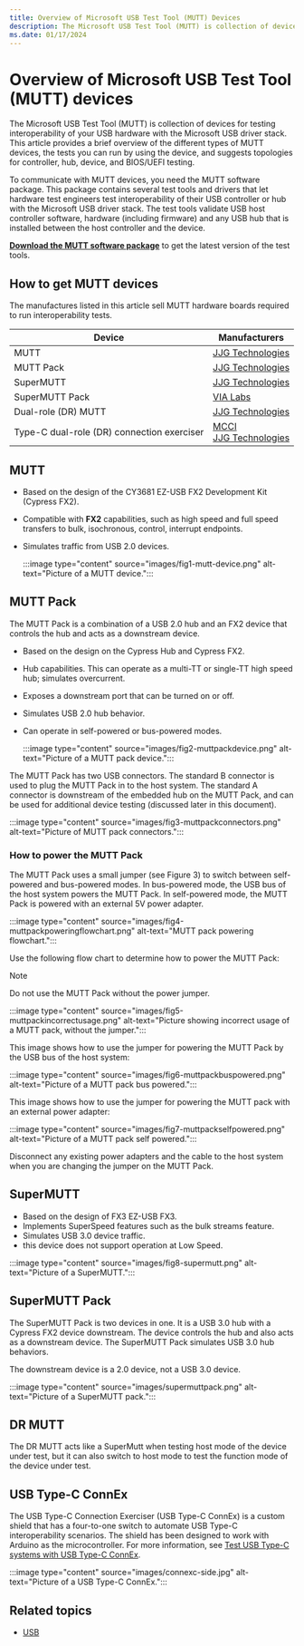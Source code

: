 ```yaml
---
title: Overview of Microsoft USB Test Tool (MUTT) Devices
description: The Microsoft USB Test Tool (MUTT) is collection of devices for testing interoperability of your USB hardware with the Microsoft USB driver stack.
ms.date: 01/17/2024
---
```


# Overview of Microsoft USB Test Tool (MUTT) devices

The Microsoft USB Test Tool (MUTT) is collection of devices for testing interoperability of your USB hardware with the Microsoft USB driver stack. This article provides a brief overview of the different types of MUTT devices, the tests you can run by using the device, and suggests topologies for controller, hub, device, and BIOS/UEFI testing.

To communicate with MUTT devices, you need the MUTT software package. This package contains several test tools and drivers that let hardware test engineers test interoperability of their USB controller or hub with the Microsoft USB driver stack. The test tools validate USB host controller software, hardware (including firmware) and any USB hub that is installed between the host controller and the device.

**[Download the MUTT software package](https://www.microsoft.com/download/details.aspx?id=51604)** to get the latest version of the test tools.

## How to get MUTT devices

The manufactures listed in this article sell MUTT hardware boards required to run interoperability tests.

| Device | Manufacturers |
|---|---|
| MUTT | [JJG Technologies](http://www.jjgtechnologies.com/Mutt20.htm) |
| MUTT Pack | [JJG Technologies](http://www.jjgtechnologies.com/MuttPack.htm) |
| SuperMUTT | [JJG Technologies](http://www.jjgtechnologies.com/supermutt.htm) |
| SuperMUTT Pack | [VIA Labs](https://www.via-labs.com/shop.php?id=2) |
| Dual-role (DR) MUTT | [JJG Technologies](http://www.jjgtechnologies.com/drmutt.htm) |
| Type-C dual-role (DR) connection exerciser | [MCCI](https://mcci.com/usb/dev-tools/3101-type-c-connection-exerciser/)<br>[JJG Technologies](http://www.jjgtechnologies.com/typecconne.htm) |

## MUTT

- Based on the design of the CY3681 EZ-USB FX2 Development Kit (Cypress FX2).
- Compatible with **FX2** capabilities, such as high speed and full speed transfers to bulk, isochronous, control, interrupt endpoints.
- Simulates traffic from USB 2.0 devices.

    :::image type="content" source="images/fig1-mutt-device.png" alt-text="Picture of a MUTT device.":::

## MUTT Pack

The MUTT Pack is a combination of a USB 2.0 hub and an FX2 device that controls the hub and acts as a downstream device.

- Based on the design on the Cypress Hub and Cypress FX2.
- Hub capabilities. This can operate as a multi-TT or single-TT high speed hub; simulates overcurrent.
- Exposes a downstream port that can be turned on or off.
- Simulates USB 2.0 hub behavior.
- Can operate in self-powered or bus-powered modes.

    :::image type="content" source="images/fig2-muttpackdevice.png" alt-text="Picture of a MUTT pack device.":::

The MUTT Pack has two USB connectors. The standard B connector is used to plug the MUTT Pack in to the host system. The standard A connector is downstream of the embedded hub on the MUTT Pack, and can be used for additional device testing (discussed later in this document).

:::image type="content" source="images/fig3-muttpackconnectors.png" alt-text="Picture of MUTT pack connectors.":::

### How to power the MUTT Pack

The MUTT Pack uses a small jumper (see Figure 3) to switch between self-powered and bus-powered modes. In bus-powered mode, the USB bus of the host system powers the MUTT Pack. In self-powered mode, the MUTT Pack is powered with an external 5V power adapter.

:::image type="content" source="images/fig4-muttpackpoweringflowchart.png" alt-text="MUTT pack powering flowchart.":::

Use the following flow chart to determine how to power the MUTT Pack:

> [!NOTE]
> Do not use the MUTT Pack without the power jumper.

:::image type="content" source="images/fig5-muttpackincorrectusage.png" alt-text="Picture showing incorrect usage of a MUTT pack, without the jumper.":::

This image shows how to use the jumper for powering the MUTT Pack by the USB bus of the host system:

:::image type="content" source="images/fig6-muttpackbuspowered.png" alt-text="Picture of a MUTT pack bus powered.":::

This image shows how to use the jumper for powering the MUTT pack with an external power adapter:

:::image type="content" source="images/fig7-muttpackselfpowered.png" alt-text="Picture of a MUTT pack self powered.":::

Disconnect any existing power adapters and the cable to the host system when you are changing the jumper on the MUTT Pack.

## SuperMUTT

- Based on the design of FX3 EZ-USB FX3.
- Implements SuperSpeed features such as the bulk streams feature.
- Simulates USB 3.0 device traffic.
- this device does not support operation at Low Speed.

:::image type="content" source="images/fig8-supermutt.png" alt-text="Picture of a SuperMUTT.":::

## SuperMUTT Pack

The SuperMUTT Pack is two devices in one. It is a USB 3.0 hub with a Cypress FX2 device downstream. The device controls the hub and also acts as a downstream device. The SuperMUTT Pack simulates USB 3.0 hub behaviors.

The downstream device is a 2.0 device, not a USB 3.0 device.

:::image type="content" source="images/supermuttpack.png" alt-text="Picture of a SuperMUTT pack.":::

## DR MUTT

The DR MUTT acts like a SuperMutt when testing host mode of the device under test, but it can also switch to host mode to test the function mode of the device under test.

## USB Type-C ConnEx

The USB Type-C Connection Exerciser (USB Type-C ConnEx) is a custom shield that has a four-to-one switch to automate USB Type-C interoperability scenarios. The shield has been designed to work with Arduino as the microcontroller. For more information, see [Test USB Type-C systems with USB Type-C ConnEx](test-usb-type-c-systems-with-mutt-connex-c.md).

:::image type="content" source="images/connexc-side.jpg" alt-text="Picture of a USB Type-C ConnEx.":::

## Related topics

- [USB](../index.yml)
